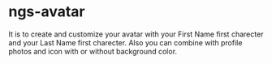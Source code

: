 # ngs-avatar
 It is to create and customize your avatar with your First Name first charecter and your Last Name first charecter. Also you can combine with profile photos and icon with or without background color.
